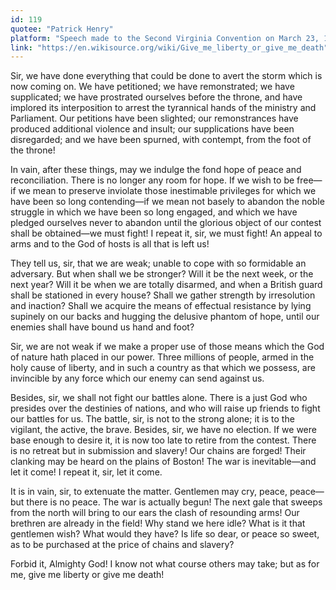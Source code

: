 ```yaml
---
id: 119
quotee: "Patrick Henry"
platform: "Speech made to the Second Virginia Convention on March 23, 1775"
link: "https://en.wikisource.org/wiki/Give_me_liberty_or_give_me_death"
---
```


Sir, we have done everything that could be done to avert the storm which is now coming on. We have petitioned; we have remonstrated; we have supplicated; we have prostrated ourselves before the throne, and have implored its interposition to arrest the tyrannical hands of the ministry and Parliament. Our petitions have been slighted; our remonstrances have produced additional violence and insult; our supplications have been disregarded; and we have been spurned, with contempt, from the foot of the throne!

In vain, after these things, may we indulge the fond hope of peace and reconciliation. There is no longer any room for hope. If we wish to be free—if we mean to preserve inviolate those inestimable privileges for which we have been so long contending—if we mean not basely to abandon the noble struggle in which we have been so long engaged, and which we have pledged ourselves never to abandon until the glorious object of our contest shall be obtained—we must fight! I repeat it, sir, we must fight! An appeal to arms and to the God of hosts is all that is left us!

They tell us, sir, that we are weak; unable to cope with so formidable an adversary. But when shall we be stronger? Will it be the next week, or the next year? Will it be when we are totally disarmed, and when a British guard shall be stationed in every house? Shall we gather strength by irresolution and inaction? Shall we acquire the means of effectual resistance by lying supinely on our backs and hugging the delusive phantom of hope, until our enemies shall have bound us hand and foot?

Sir, we are not weak if we make a proper use of those means which the God of nature hath placed in our power. Three millions of people, armed in the holy cause of liberty, and in such a country as that which we possess, are invincible by any force which our enemy can send against us.

Besides, sir, we shall not fight our battles alone. There is a just God who presides over the destinies of nations, and who will raise up friends to fight our battles for us. The battle, sir, is not to the strong alone; it is to the vigilant, the active, the brave. Besides, sir, we have no election. If we were base enough to desire it, it is now too late to retire from the contest. There is no retreat but in submission and slavery! Our chains are forged! Their clanking may be heard on the plains of Boston! The war is inevitable—and let it come! I repeat it, sir, let it come.

It is in vain, sir, to extenuate the matter. Gentlemen may cry, peace, peace—but there is no peace. The war is actually begun! The next gale that sweeps from the north will bring to our ears the clash of resounding arms! Our brethren are already in the field! Why stand we here idle? What is it that gentlemen wish? What would they have? Is life so dear, or peace so sweet, as to be purchased at the price of chains and slavery?

Forbid it, Almighty God! I know not what course others may take; but as for me, give me liberty or give me death!
